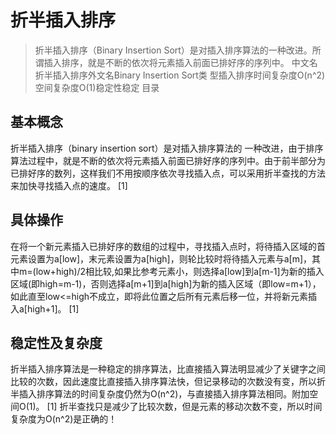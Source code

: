 # 折半插入排序
> 折半插入排序（Binary Insertion Sort）是对插入排序算法的一种改进。所谓插入排序，就是不断的依次将元素插入前面已排好序的序列中。
中文名折半插入排序外文名Binary Insertion Sort类    型插入排序时间复杂度O(n^2)空间复杂度O(1)稳定性稳定
目录

 
## 基本概念
折半插入排序（binary insertion sort）是对插入排序算法的 一种改进，由于排序算法过程中，就是不断的依次将元素插入前面已排好序的序列中。由于前半部分为已排好序的数列，这样我们不用按顺序依次寻找插入点，可以采用折半查找的方法来加快寻找插入点的速度。 [1] 
## 具体操作
在将一个新元素插入已排好序的数组的过程中，寻找插入点时，将待插入区域的首元素设置为a[low]，末元素设置为a[high]，则轮比较时将待插入元素与a[m]，其中m=(low+high)/2相比较,如果比参考元素小，则选择a[low]到a[m-1]为新的插入区域(即high=m-1)，否则选择a[m+1]到a[high]为新的插入区域（即low=m+1），如此直至low<=high不成立，即将此位置之后所有元素后移一位，并将新元素插入a[high+1]。 [1] 
## 稳定性及复杂度
折半插入排序算法是一种稳定的排序算法，比直接插入算法明显减少了关键字之间比较的次数，因此速度比直接插入排序算法快，但记录移动的次数没有变，所以折半插入排序算法的时间复杂度仍然为O(n^2)，与直接插入排序算法相同。附加空间O(1)。 [1] 
折半查找只是减少了比较次数，但是元素的移动次数不变，所以时间复杂度为O(n^2)是正确的！